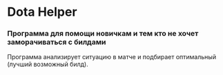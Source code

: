 # Dota Helper

### Программа для помощи новичкам и тем кто не хочет заморачиваться с билдами

Программа анализирует ситуацию в матче и подбирает оптимальный (лучший возможный билд).
